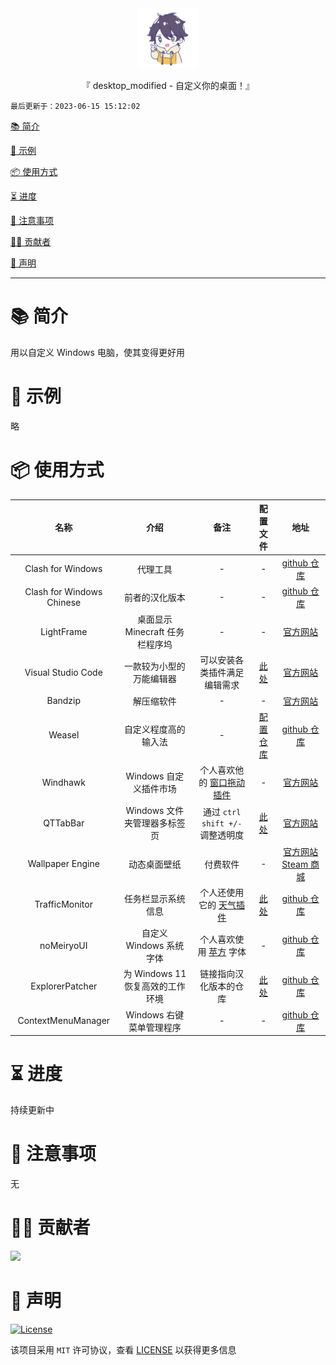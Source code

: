 <div align="center">
  <img id="desktop_modified" width="96" alt="desktop_modified" src="https://raw.githubusercontent.com/Cierra-Runis/desktop_modified/master/.github/icon.svg">
  <p>『 desktop_modified - 自定义你的桌面！』</p>
</div>


`最后更新于：2023-06-15 15:12:02`

[📚 简介](#-简介)

[📸 示例](#-示例)

[📦 使用方式](#-使用方式)

[⏳ 进度](#-进度)

[📌 注意事项](#-注意事项)

[🧑‍💻 贡献者](#-贡献者)

[🔦 声明](#-声明)

---

# 📚 简介

用以自定义 Windows 电脑，使其变得更好用

# 📸 示例

略

# 📦 使用方式

|           名称            |               介绍               |                             备注                             |                          配置文件                          |                             地址                             |
| :-----------------------: | :------------------------------: | :----------------------------------------------------------: | :--------------------------------------------------------: | :----------------------------------------------------------: |
|     Clash for Windows     |             代理工具             |                              -                               |                             -                              | [github 仓库](https://github.com/Fndroid/clash_for_windows_pkg) |
| Clash for Windows Chinese |          前者的汉化版本          |                              -                               |                             -                              | [github 仓库](https://github.com/Z-Siqi/Clash-for-Windows_Chinese) |
|        LightFrame         | 桌面显示 Minecraft 任务栏程序坞  |                              -                               |                             -                              |       [官方网站](https://lightframe.vertillusion.xyz/)       |
|    Visual Studio Code     |     一款较为小型的万能编辑器     |                 可以安装各类插件满足编辑需求                 |             [此处](config\vscode.code-profile)             |          [官方网站](https://code.visualstudio.com/)          |
|          Bandzip          |            解压缩软件            |                              -                               |                             -                              |        [官方网站](https://cn.bandisoft.com/bandizip/)        |
|          Weasel           |       自定义程度高的输入法       |                              -                               | [配置仓库](https://github.com/Cierra-Runis/my_rime_config) |        [github 仓库](https://github.com/rime/weasel)         |
|         Windhawk          |      Windows 自定义插件市场      | 个人喜欢他的 [窗口拖动插件](https://github.com/ramensoftware/windhawk-mods/blob/main/mods/slick-window-arrangement.wh.cpp) |                             -                              |              [官方网站](https://windhawk.net/)               |
|         QTTabBar          |   Windows 文件夹管理器多标签页   |               通过 `ctrl shift +/-` 调整透明度               |        [此处](config\QTTabBarConfig-2023-6-15.xml)         |           [官方网站](http://qttabbar.wikidot.com/)           |
|     Wallpaper Engine      |           动态桌面壁纸           |                           付费软件                           |                             -                              | [官方网站](https://www.wallpaperengine.io/zh-hans) [Steam 商城](https://store.steampowered.com/app/431960/Wallpaper_Engine/) |
|      TrafficMonitor       |        任务栏显示系统信息        | 个人还使用它的 [天气插件](https://github.com/zhongyang219/TrafficMonitorPlugins/blob/main/download/plugin_download.md#%E5%A4%A9%E6%B0%94%E6%8F%92%E4%BB%B62) |                 [此处](config\config.ini)                  | [github 仓库](https://github.com/zhongyang219/TrafficMonitor) |
|        noMeiryoUI         |     自定义 Windows 系统字体      | 个人喜欢使用 [苹方](https://developer.apple.com/fonts/) 字体 |                             -                              |    [github 仓库](https://github.com/Tatsu-syo/noMeiryoUI)    |
|      ExplorerPatcher      | 为 Windows 11 恢复高效的工作环境 |                    链接指向汉化版本的仓库                    |     [此处](config\ExplorerPatcher_22621.1555.55.2.reg)     |  [github 仓库](https://github.com/zetaloop/ExplorerPatcher)  |
|    ContextMenuManager     |     Windows 右键菜单管理程序     |                              -                               |                             -                              | [github 仓库](https://github.com/BluePointLilac/ContextMenuManager) |

# ⏳ 进度

持续更新中

# 📌 注意事项

无

# 🧑‍💻 贡献者

<a href="https://github.com/Cierra-Runis/desktop_modified/graphs/contributors">
  <img src="https://contrib.rocks/image?repo=Cierra-Runis/desktop_modified" />
</a>

# 🔦 声明

[![License](https://img.shields.io/github/license/Cierra-Runis/desktop_modified)](https://github.com/Cierra-Runis/desktop_modified/blob/master/LICENSE)

该项目采用 `MIT` 许可协议，查看 [LICENSE](https://github.com/Cierra-Runis/desktop_modified/blob/master/LICENSE) 以获得更多信息
